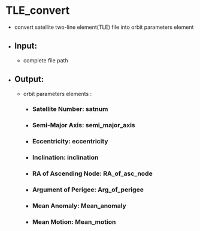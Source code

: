 # TLE_convert
- convert satellite two-line element(TLE) file into orbit parameters element
- ## Input:
  - complete file path
- ## Output:
  - orbit parameters elements :
    - ### Satellite Number: satnum
    - ### Semi-Major Axis: semi_major_axis
    - ### Eccentricity: eccentricity
    - ### Inclination: inclination
    - ### RA of Ascending Node: RA_of_asc_node
    - ### Argument of Perigee: Arg_of_perigee
    - ### Mean Anomaly: Mean_anomaly
    - ### Mean Motion: Mean_motion
